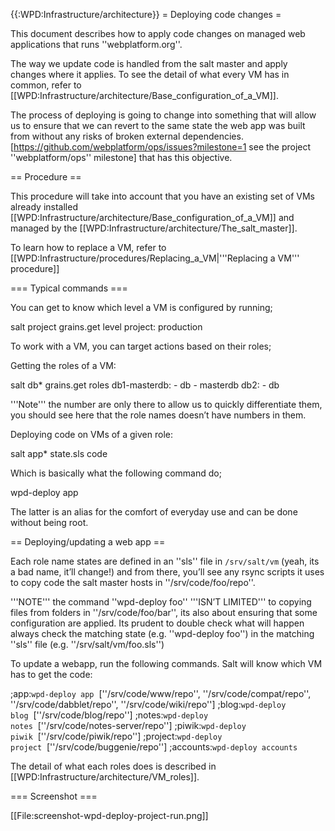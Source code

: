 {{:WPD:Infrastructure/architecture}}
= Deploying code changes =

This document describes how to apply code changes on managed web applications that runs ''webplatform.org''.

The way we update code is handled from the salt master and apply changes where it applies. To see the detail of what every VM has in common, refer to [[WPD:Infrastructure/architecture/Base_configuration_of_a_VM]].

The process of deploying is going to change into something that will allow us to ensure that we can revert to the same state the web app was built from without any risks of broken external dependencies. [https://github.com/webplatform/ops/issues?milestone=1 see the project ''webplatform/ops'' milestone] that has this objective.


== Procedure ==

This procedure will take into account that you have an existing set of VMs already installed  [[WPD:Infrastructure/architecture/Base_configuration_of_a_VM]] and managed by the [[WPD:Infrastructure/architecture/The_salt_master]].

To learn how to replace a VM, refer to [[WPD:Infrastructure/procedures/Replacing_a_VM|'''Replacing a VM''' procedure]]

=== Typical commands ===

You can get to know which level a VM is configured by running;

  salt project grains.get level
  project:
    production

To work with a VM, you can target actions based on their roles;

Getting the roles of a VM:

  salt db\* grains.get roles
  db1-masterdb:
    - db
    - masterdb
  db2:
    - db

'''Note''' the number are only there to allow us to quickly differentiate them, you should see here that the role names doesn’t have numbers in them. 

Deploying code on VMs of a given role:

  salt app\* state.sls code

Which is basically what the following command do;

  wpd-deploy app

The latter is an alias for the comfort of everyday use and can be done without being root.


== Deploying/updating a web app ==

Each role name states are defined in an ''sls'' file in <code>/srv/salt/vm</code> (yeah, its a bad name, it’ll change!) and from there, you’ll see any rsync scripts it uses to copy code the salt master hosts in ''/srv/code/foo/repo''. 

'''NOTE''' the command ''wpd-deploy foo'' '''ISN’T LIMITED''' to copying files from folders in ''/srv/code/foo/bar'', its also about ensuring that some configuration are applied.  Its prudent to double check what will happen always check the matching state (e.g.  ''wpd-deploy foo'') in the matching ''sls'' file (e.g. ''/srv/salt/vm/foo.sls'')

To update a webapp, run the following commands. Salt will know which VM has to get the code:

;app:<code>wpd-deploy app</code>&nbsp;&nbsp;<nowiki>[''/srv/code/www/repo'', ''/srv/code/compat/repo'', ''/srv/code/dabblet/repo'', ''/srv/code/wiki/repo'']</nowiki>
;blog:<code>wpd-deploy blog</code>&nbsp;&nbsp;<nowiki>[''/srv/code/blog/repo'']</nowiki>
;notes:<code>wpd-deploy notes</code>&nbsp;&nbsp;<nowiki>[''/srv/code/notes-server/repo'']</nowiki>
;piwik:<code>wpd-deploy piwik</code>&nbsp;&nbsp;<nowiki>[''/srv/code/piwik/repo'']</nowiki>
;project:<code>wpd-deploy project</code>&nbsp;&nbsp;<nowiki>[''/srv/code/buggenie/repo'']</nowiki>
;accounts:<code>wpd-deploy accounts</code>

The detail of what each roles does is described in [[WPD:Infrastructure/architecture/VM_roles]].

=== Screenshot ===

[[File:screenshot-wpd-deploy-project-run.png]]
